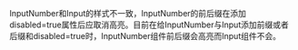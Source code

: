 InputNumber和Input的样式不一致，InputNumber的前后缀在添加disabled=true属性后应取消高亮。目前在给InputNumber与Input添加前缀或者后缀和disabled=true时，InputNumber组件前后缀会高亮而Input组件不会。
